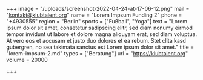 +++
image = "/uploads/screenshot-2022-04-24-at-17-06-12.png"
mail = "kontakt@klubtalent.org"
name = "Lorem Impsum Funding 2"
phone = "+4930555"
region = "Berlin"
sports = ["Fußball", "Yoga"]
text = "Lorem ipsum dolor sit amet, consetetur sadipscing elitr, sed diam nonumy eirmod tempor invidunt ut labore et dolore magna aliquyam erat, sed diam voluptua. At vero eos et accusam et justo duo dolores et ea rebum. Stet clita kasd gubergren, no sea takimata sanctus est Lorem ipsum dolor sit amet."
title = "lorem-impsum-2.md"
types = ["Beratung"]
url = "https://klubtalent.org"
volume = 20000

+++

